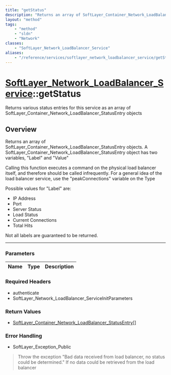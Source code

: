 ```yaml
---
title: "getStatus"
description: "Returns an array of SoftLayer_Container_Network_LoadBalancer_StatusEntry objects.  A SoftLayer_Container_Network_LoadBal... "
layout: "method"
tags:
    - "method"
    - "sldn"
    - "Network"
classes:
    - "SoftLayer_Network_LoadBalancer_Service"
aliases:
    - "/reference/services/softlayer_network_loadbalancer_service/getStatus"
---
```

# [SoftLayer_Network_LoadBalancer_Service](/reference/services/SoftLayer_Network_LoadBalancer_Service)::getStatus


Returns various status entries for this service as an array of SoftLayer_Container_Network_LoadBalancer_StatusEntry objects


## Overview 
Returns an array of SoftLayer_Container_Network_LoadBalancer_StatusEntry objects.  A SoftLayer_Container_Network_LoadBalancer_StatusEntry object has two variables, "Label" and "Value" 

Calling this function executes a command on the physical load balancer itself, and therefore should be called infrequently.  For a general idea of the load balancer service, use the "peakConnections" variable on the Type 

Possible values for "Label" are: 


* IP Address
* Port
* Server Status
* Load Status
* Current Connections
* Total Hits


Not all labels are guaranteed to be returned. 

-----

### Parameters 
|Name | Type | Description |
| --- | --- | --- |


### Required Headers
* authenticate
* SoftLayer_Network_LoadBalancer_ServiceInitParameters


### Return Values
* <a href='/reference/datatypes/SoftLayer_Container_Network_LoadBalancer_StatusEntry'>SoftLayer_Container_Network_LoadBalancer_StatusEntry[] </a>



### Error Handling

* SoftLayer_Exception_Public 

> Throw the exception "Bad data received from load balancer, no status could be determined." If no data could be retrieved from the load balancer 



